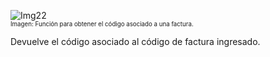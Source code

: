 ![Img22](/img/bot/img22.png)\
<sub><sup>Imagen: Función para obtener el código asociado a una factura.</sup></sub>

Devuelve el código asociado al código de factura 
ingresado.